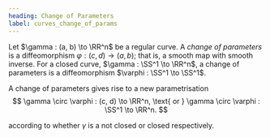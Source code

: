 ```yaml
---
heading: Change of Parameters
label: curves_change_of_params
---
```


Let $\gamma : (a, b) \to \RR^n$ be a regular curve. A _change of parameters_ is a diffeomorphism $\varphi : (c, d) \to (a, b)$; that is, a smooth map with smooth inverse. For a closed curve, $\gamma : \SS^1 \to \RR^n$, a change of parameters is a diffeomorphism $\varphi : \SS^1 \to \SS^1$.

A change of parameters gives rise to a new parametrisation
$$
\gamma \circ \varphi : (c, d) \to \RR^n, \text{ or } \gamma \circ \varphi : \SS^1 \to \RR^n.
$$

according to whether $\gamma$ is a not closed or closed respectively.
